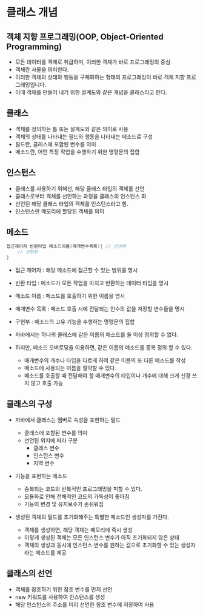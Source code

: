 # 클래스 개념

## 객체 지향 프로그래밍(OOP, Object-Oriented Programming)

- 모든 데이터를 객체로 취급하며, 이러한 객체가 바로 프로그래밍의 중심
- 객체란 사물을 의미한다.
- 이러한 객체의 상태와 행동을 구체화하는 형태의 프로그래밍이 바로 객체 지향 프로그래밍입니다.
- 이때 객체를 만들어 내기 위한 설계도와 같은 개념을 클래스라고 한다.



## 클래스

- 객체를 정의하는 틀 또는 설계도와 같은 의미로 사용
- 객체의 상태를 나타내는 필드와 행동을 나타내는 메소드로 구성
- 필드란, 클래스에 포함된 변수를 의미
- 메소드란, 어떤 특정 작업을 수행하기 위한 명령문의 집합



## 인스턴스

- 클래스를 사용하기 위해선, 해당 클래스 타입의 객체를 선언
- 클래스로부터 객체를 선언하는 과정을 클래스의 인스턴스 화
- 선언된 해당 클래스 타입의 객체를 인스턴스라고 함.
- 인스턴스란 메모리에 할당된 객체를 의미



## 메소드

```java
접근제어자 반환타입 메소드이름(매개변수목록){ // 선언부
	// 구현부
}
```

- 접근 제어자 : 해당 메소드에 접근할 수 있는 범위를 명시
- 반환 타입 : 메소드가 모든 작업을 마치고 반환하는 데이터 타입을 명시
- 메소드 이름 : 메소드를 호출하기 위한 이름을 명시
- 매개변수 목록 : 메소드 호출 시에 전달되는 인수의 값을 저장할 변수들을 명시
- 구현부 : 메소드의 고유 기능을 수행하는 명령문의 집합

- 자바에서는 하나의 클래스에 같은 이름의 메소드를 둘 이상 정의할 수 없다.
- 하지만, 메소드 오버로딩을 이용하면, 같은 이름의 메소드를 중복 정의 할 수 있다.
  - 매개변수의 개수나 타입을 다르게 하여 같은 이름의 또 다른 메소드를 작성
  - 메소드에 사용되는 이름을 절약할 수 있다.
  - 메소드를 호출할 때 전달해야 할 매개변수의 타입이나 개수에 대해 크게 신경 쓰지 않고 호출 가능



## 클래스의 구성

- 자바에서 클래스는 멤버로 속성을 표현하는 필드

  - 클래스에 포함된 변수를 의미
  - 선언된 위치에 따라 구분
    - 클래스 변수
    - 인스턴스 변수
    - 지역 변수

- 기능을 표현하는 메소드

  - 중복되는 코드의 반복적인 프로그래밍을 피할 수 있다.
  - 모듈화로 인해 전체적인 코드의 가독성이 좋아짐
  - 기능의 변경 및 유지보수가 손쉬워짐

- 생성된 객체의 필드를 초기화해주는 특별한 메소드인 생성자를 가진다.

  - 객체를 생성하면, 해당 객체는 메모리에 즉시 생성
  - 이렇게 생성된 객체는 모든 인스턴스 변수가 아직 초기화되지 않은 상태
  - 객체의 생성과 동시에 인스턴스 변수를 원하는 값으로 초기화할 수 있는 생성자라는 메소드를 제공

  

## 클래스의 선언

- 객체를 참조하기 위한 참조 변수를 먼저 선언
- new 키워드를 사용하여 인스턴스를 생성
- 해당 인스턴스의 주소를 미리 선언한 참조 변수에 저장하여 사용





